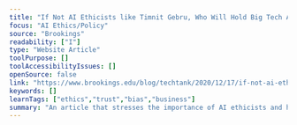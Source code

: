 ```yaml
---
title: "If Not AI Ethicists like Timnit Gebru, Who Will Hold Big Tech Accountable?"
focus: "AI Ethics/Policy"
source: "Brookings"
readability: ["I"]
type: "Website Article"
toolPurpose: []
toolAccessibilityIssues: []
openSource: false
link: "https://www.brookings.edu/blog/techtank/2020/12/17/if-not-ai-ethicists-like-timnit-gebru-who-will-hold-big-tech-accountable/"
keywords: []
learnTags: ["ethics","trust","bias","business"]
summary: "An article that stresses the importance of AI ethicists and how ethical AI research can help make such systems more safe, fair and transparent. "
---
```


